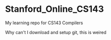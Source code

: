 # Stanford_Online_CS143
My learning repo for CS143 Compilers

Why can't I download and setup git, this is weired